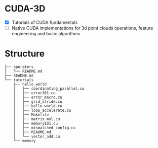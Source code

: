 # CUDA-3D

- [X] Tutorials of CUDA fundamentals
- [ ] Native CUDA implementations for 3d point clouds operations, feature engineering and basic algorithms

# Structure

```
├── operators
│   └── README.md
├── README.md
└── tutorials
    ├── hello_world
    │   ├── coordinating_parallel.cu
    │   ├── error101.cu
    │   ├── error_macro.cu
    │   ├── grid_stride.cu
    │   ├── hello_world.cu
    │   ├── loop_accelerate.cu
    │   ├── Makefile
    │   ├── matrix_mul.cu
    │   ├── memory101.cu
    │   ├── mismatched_config.cu
    │   ├── README.md
    │   └── vector_add.cu
    └── memory

```
